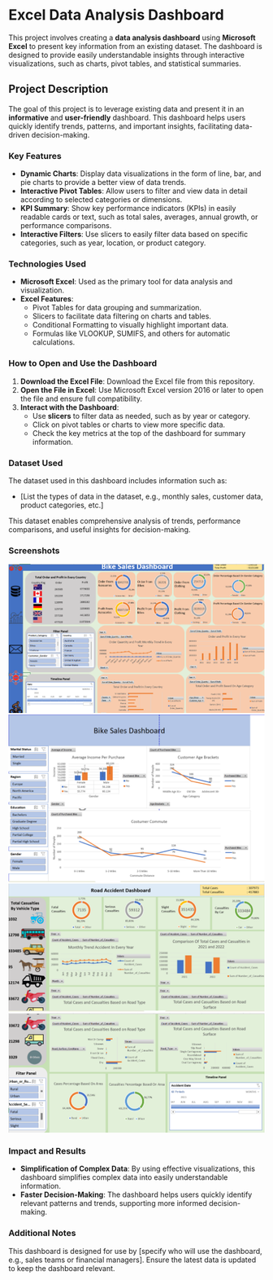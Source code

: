 # Excel Data Analysis Dashboard

This project involves creating a **data analysis dashboard** using **Microsoft Excel** to present key information from an existing dataset. The dashboard is designed to provide easily understandable insights through interactive visualizations, such as charts, pivot tables, and statistical summaries.

## Project Description
The goal of this project is to leverage existing data and present it in an **informative** and **user-friendly** dashboard. This dashboard helps users quickly identify trends, patterns, and important insights, facilitating data-driven decision-making.

### Key Features
- **Dynamic Charts**: Display data visualizations in the form of line, bar, and pie charts to provide a better view of data trends.
- **Interactive Pivot Tables**: Allow users to filter and view data in detail according to selected categories or dimensions.
- **KPI Summary**: Show key performance indicators (KPIs) in easily readable cards or text, such as total sales, averages, annual growth, or performance comparisons.
- **Interactive Filters**: Use slicers to easily filter data based on specific categories, such as year, location, or product category.

### Technologies Used
- **Microsoft Excel**: Used as the primary tool for data analysis and visualization.
- **Excel Features**:
  - Pivot Tables for data grouping and summarization.
  - Slicers to facilitate data filtering on charts and tables.
  - Conditional Formatting to visually highlight important data.
  - Formulas like VLOOKUP, SUMIFS, and others for automatic calculations.

### How to Open and Use the Dashboard
1. **Download the Excel File**: Download the Excel file from this repository.
2. **Open the File in Excel**: Use Microsoft Excel version 2016 or later to open the file and ensure full compatibility.
3. **Interact with the Dashboard**:
   - Use **slicers** to filter data as needed, such as by year or category.
   - Click on pivot tables or charts to view more specific data.
   - Check the key metrics at the top of the dashboard for summary information.

### Dataset Used
The dataset used in this dashboard includes information such as:
- [List the types of data in the dataset, e.g., monthly sales, customer data, product categories, etc.]

This dataset enables comprehensive analysis of trends, performance comparisons, and useful insights for decision-making.

### Screenshots
![Screenshot 1](images/Picture7.png)
![Screenshot 2](images/Picture8.png)
![Screenshot 3](images/Picture9.png)
![Screenshot 4](images/Picture10.png)

### Impact and Results
- **Simplification of Complex Data**: By using effective visualizations, this dashboard simplifies complex data into easily understandable information.
- **Faster Decision-Making**: The dashboard helps users quickly identify relevant patterns and trends, supporting more informed decision-making.

### Additional Notes
This dashboard is designed for use by [specify who will use the dashboard, e.g., sales teams or financial managers]. Ensure the latest data is updated to keep the dashboard relevant.
